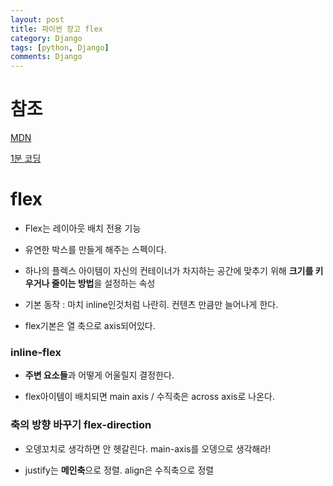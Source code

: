 ```yaml
---
layout: post
title: 파이썬 장고 flex
category: Django
tags: [python, Django]
comments: Django
---
```


# 참조

[MDN](https://developer.mozilla.org/ko/docs/Web/CSS/flex)

[1분 코딩](https://studiomeal.com/archives/197)

# flex



- Flex는 레이아웃 배치 전용 기능

- 유연한 박스를 만들게 해주는 스펙이다.

- 하나의 플렉스 아이템이 자신의 컨테이너가 차지하는 공간에 맞추기 위해 **크기를 키우거나 줄이는 방법**을 설정하는 속성

- 기본 동작 : 마치 inline인것처럼 나란히. 컨텐츠 만큼만 늘어나게 한다.

- flex기본은 열 축으로 axis되어있다.

### inline-flex

- **주변 요소들**과 어떻게 어울릴지 결정한다.

- flex아이템이 배치되면 main axis / 수직축은 across axis로 나온다.

### 축의 방향 바꾸기 flex-direction

- 오뎅꼬치로 생각하면 안 헷갈린다. main-axis를 오뎅으로 생각해라!

- justify는 **메인축**으로 정렬. align은 수직축으로 정렬
